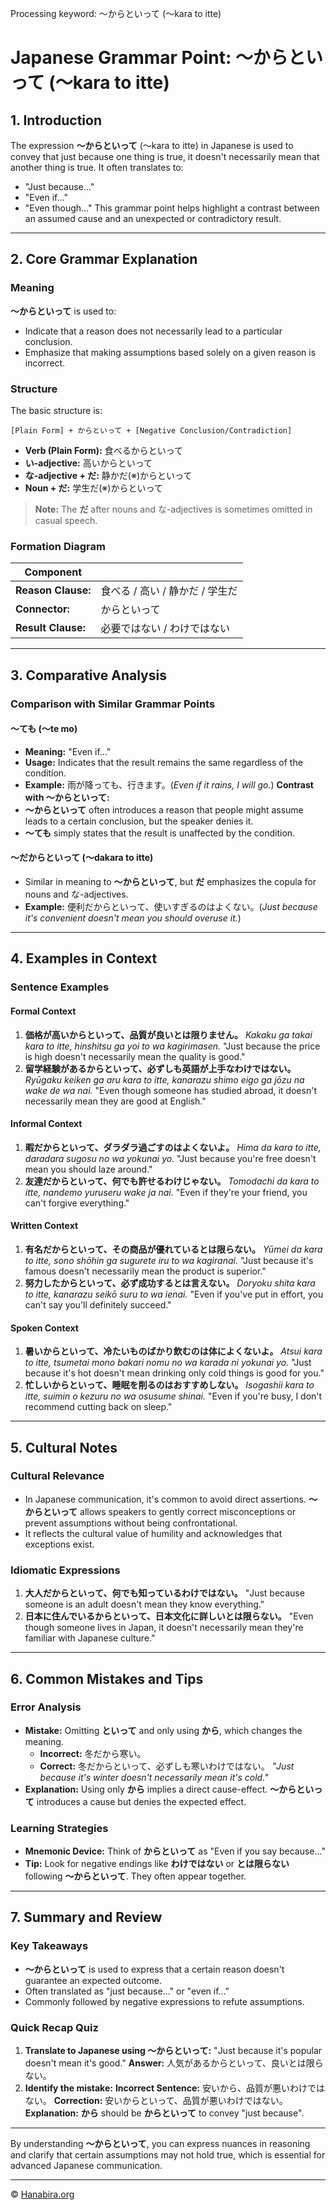 Processing keyword: ～からといって (〜kara to itte)
# Japanese Grammar Point: ～からといって (〜kara to itte)

## 1. Introduction
The expression **～からといって** (〜kara to itte) in Japanese is used to convey that just because one thing is true, it doesn't necessarily mean that another thing is true. It often translates to:
- "Just because..."
- "Even if..."
- "Even though..."
This grammar point helps highlight a contrast between an assumed cause and an unexpected or contradictory result.

---
## 2. Core Grammar Explanation
### Meaning
**～からといって** is used to:
- Indicate that a reason does not necessarily lead to a particular conclusion.
- Emphasize that making assumptions based solely on a given reason is incorrect.
### Structure
The basic structure is:
```plaintext
[Plain Form] + からといって + [Negative Conclusion/Contradiction]
```
- **Verb (Plain Form):** 食べるからといって
- **い-adjective:** 高いからといって
- **な-adjective + だ:** 静かだ(※)からといって
- **Noun + だ:** 学生だ(※)からといって
> **Note:** The **だ** after nouns and な-adjectives is sometimes omitted in casual speech.
### Formation Diagram
| **Component**          |                                     |
|------------------------|-------------------------------------|
| **Reason Clause:**     | 食べる / 高い / 静かだ / 学生だ |
| **Connector:**         | からといって                        |
| **Result Clause:**     | 必要ではない / わけではない          |
---
## 3. Comparative Analysis
### Comparison with Similar Grammar Points
#### ～ても (〜te mo)
- **Meaning:** "Even if..."
- **Usage:** Indicates that the result remains the same regardless of the condition.
- **Example:** 雨が降っても、行きます。(*Even if it rains, I will go.*)
**Contrast with ～からといって:**
- **～からといって** often introduces a reason that people might assume leads to a certain conclusion, but the speaker denies it.
- **～ても** simply states that the result is unaffected by the condition.
#### ～だからといって (〜dakara to itte)
- Similar in meaning to **～からといって**, but **だ** emphasizes the copula for nouns and な-adjectives.
- **Example:** 便利だからといって、使いすぎるのはよくない。(*Just because it's convenient doesn't mean you should overuse it.*)
---
## 4. Examples in Context
### Sentence Examples
#### Formal Context
1. **価格が高いからといって、品質が良いとは限りません。**
   *Kakaku ga takai kara to itte, hinshitsu ga yoi to wa kagirimasen.*
   "Just because the price is high doesn't necessarily mean the quality is good."
2. **留学経験があるからといって、必ずしも英語が上手なわけではない。**
   *Ryūgaku keiken ga aru kara to itte, kanarazu shimo eigo ga jōzu na wake de wa nai.*
   "Even though someone has studied abroad, it doesn't necessarily mean they are good at English."
#### Informal Context
1. **暇だからといって、ダラダラ過ごすのはよくないよ。**
   *Hima da kara to itte, daradara sugosu no wa yokunai yo.*
   "Just because you're free doesn't mean you should laze around."
2. **友達だからといって、何でも許せるわけじゃない。**
   *Tomodachi da kara to itte, nandemo yuruseru wake ja nai.*
   "Even if they're your friend, you can't forgive everything."
#### Written Context
1. **有名だからといって、その商品が優れているとは限らない。**
   *Yūmei da kara to itte, sono shōhin ga sugurete iru to wa kagiranai.*
   "Just because it's famous doesn't necessarily mean the product is superior."
2. **努力したからといって、必ず成功するとは言えない。**
   *Doryoku shita kara to itte, kanarazu seikō suru to wa ienai.*
   "Even if you've put in effort, you can't say you'll definitely succeed."
#### Spoken Context
1. **暑いからといって、冷たいものばかり飲むのは体によくないよ。**
   *Atsui kara to itte, tsumetai mono bakari nomu no wa karada ni yokunai yo.*
   "Just because it's hot doesn't mean drinking only cold things is good for you."
2. **忙しいからといって、睡眠を削るのはおすすめしない。**
   *Isogashii kara to itte, suimin o kezuru no wa osusume shinai.*
   "Even if you're busy, I don't recommend cutting back on sleep."
---
## 5. Cultural Notes
### Cultural Relevance
- In Japanese communication, it's common to avoid direct assertions. **～からといって** allows speakers to gently correct misconceptions or prevent assumptions without being confrontational.
- It reflects the cultural value of humility and acknowledges that exceptions exist.
### Idiomatic Expressions
1. **大人だからといって、何でも知っているわけではない。**
   "Just because someone is an adult doesn't mean they know everything."
2. **日本に住んでいるからといって、日本文化に詳しいとは限らない。**
   "Even though someone lives in Japan, it doesn't necessarily mean they're familiar with Japanese culture."
---
## 6. Common Mistakes and Tips
### Error Analysis
- **Mistake:** Omitting **といって** and only using **から**, which changes the meaning.
  - **Incorrect:** 冬だから寒い。
  - **Correct:** 冬だからといって、必ずしも寒いわけではない。
  *"Just because it's winter doesn't necessarily mean it's cold."*
- **Explanation:** Using only **から** implies a direct cause-effect. **～からといって** introduces a cause but denies the expected effect.
### Learning Strategies
- **Mnemonic Device:** Think of **からといって** as "Even if you say because..."
- **Tip:** Look for negative endings like **わけではない** or **とは限らない** following **～からといって**. They often appear together.
---
## 7. Summary and Review
### Key Takeaways
- **～からといって** is used to express that a certain reason doesn't guarantee an expected outcome.
- Often translated as "just because..." or "even if..."
- Commonly followed by negative expressions to refute assumptions.
### Quick Recap Quiz
1. **Translate to Japanese using ～からといって:**
   "Just because it's popular doesn't mean it's good."
   **Answer:** 人気があるからといって、良いとは限らない。
2. **Identify the mistake:**
   **Incorrect Sentence:** 安いから、品質が悪いわけではない。
   **Correction:** 安いからといって、品質が悪いわけではない。
   **Explanation:** **から** should be **からといって** to convey "just because".
---
By understanding **～からといって**, you can express nuances in reasoning and clarify that certain assumptions may not hold true, which is essential for advanced Japanese communication.


---

© [Hanabira.org](https://hanabira.org)
